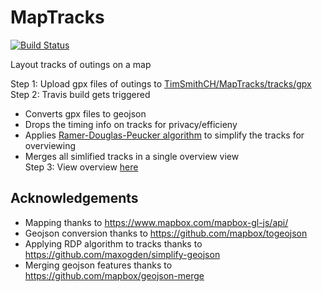 # MapTracks
[![Build Status](https://travis-ci.org/TimSmithCH/MapTracks.svg?branch=master)](https://travis-ci.org/TimSmithCH/MapTracks)

Layout tracks of outings on a map

Step 1: Upload gpx files of outings to [TimSmithCH/MapTracks/tracks/gpx](https://github.com/TimSmithCH/MapTracks/tree/master/tracks/gpx)  
Step 2: Travis build gets triggered  
 - Converts gpx files to geojson 
 - Drops the timing info on tracks for privacy/efficieny 
 - Applies [Ramer-Douglas-Peucker algorithm](https://en.wikipedia.org/wiki/Ramer%E2%80%93Douglas%E2%80%93Peucker_algorithm) to simplify the tracks for overviewing 
 - Merges all simlified tracks in a single overview view  
Step 3: View overview [here](https://timsmithch.github.io/MapTracks/)  

## Acknowledgements
- Mapping thanks to https://www.mapbox.com/mapbox-gl-js/api/ 
- Geojson conversion thanks to https://github.com/mapbox/togeojson 
- Applying RDP algorithm to tracks thanks to https://github.com/maxogden/simplify-geojson 
- Merging geojson features thanks to https://github.com/mapbox/geojson-merge 
